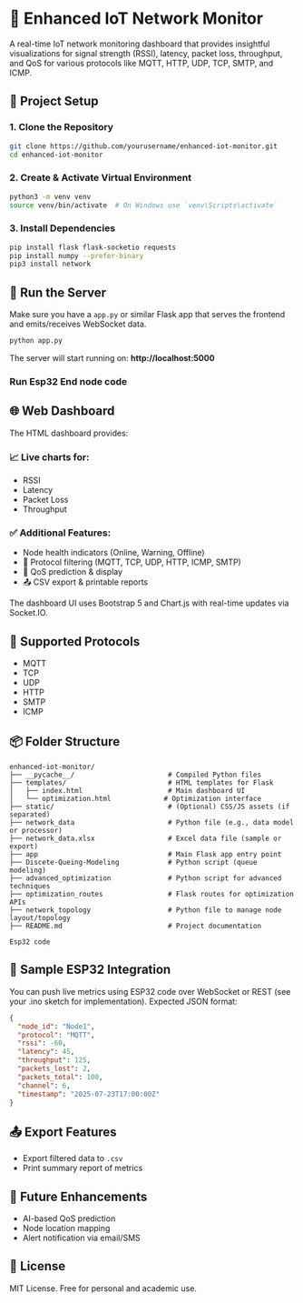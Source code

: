 # 📡 Enhanced IoT Network Monitor

A real-time IoT network monitoring dashboard that provides insightful visualizations for signal strength (RSSI), latency, packet loss, throughput, and QoS for various protocols like MQTT, HTTP, UDP, TCP, SMTP, and ICMP.

## 🔧 Project Setup

### 1. Clone the Repository
```bash
git clone https://github.com/yourusername/enhanced-iot-monitor.git
cd enhanced-iot-monitor
```

### 2. Create & Activate Virtual Environment
```bash
python3 -m venv venv
source venv/bin/activate  # On Windows use `venv\Scripts\activate`
```

### 3. Install Dependencies
```bash
pip install flask flask-socketio requests
pip install numpy --prefer-binary
pip3 install network
```

## 🚀 Run the Server

Make sure you have a `app.py` or similar Flask app that serves the frontend and emits/receives WebSocket data.

```bash
python app.py
```

The server will start running on: **http://localhost:5000**

### Run Esp32 End node code


## 🌐 Web Dashboard

The HTML dashboard provides:

### 📈 Live charts for:
- RSSI
- Latency
- Packet Loss
- Throughput

### ✅ Additional Features:
- Node health indicators (Online, Warning, Offline)
- 🔀 Protocol filtering (MQTT, TCP, UDP, HTTP, ICMP, SMTP)
- 🧠 QoS prediction & display
- 📤 CSV export & printable reports

The dashboard UI uses Bootstrap 5 and Chart.js with real-time updates via Socket.IO.

## 📡 Supported Protocols

- MQTT
- TCP
- UDP
- HTTP
- SMTP
- ICMP

## 📦 Folder Structure

```
enhanced-iot-monitor/
├── __pycache__/                       # Compiled Python files
├── templates/                         # HTML templates for Flask
│   ├── index.html                     # Main dashboard UI
│   └── optimization.html             # Optimization interface
├── static/                            # (Optional) CSS/JS assets (if separated)
├── network_data                       # Python file (e.g., data model or processor)
├── network_data.xlsx                  # Excel data file (sample or export)
├── app                                # Main Flask app entry point
├── Discete-Queing-Modeling            # Python script (queue modeling)
├── advanced_optimization              # Python script for advanced techniques
├── optimization_routes                # Flask routes for optimization APIs
├── network_topology                   # Python file to manage node layout/topology
├── README.md                          # Project documentation

Esp32 code

```

## 🧪 Sample ESP32 Integration

You can push live metrics using ESP32 code over WebSocket or REST (see your .ino sketch for implementation). Expected JSON format:

```json
{
  "node_id": "Node1",
  "protocol": "MQTT",
  "rssi": -60,
  "latency": 45,
  "throughput": 125,
  "packets_lost": 2,
  "packets_total": 100,
  "channel": 6,
  "timestamp": "2025-07-23T17:00:00Z"
}
```

## 📤 Export Features

- Export filtered data to `.csv`
- Print summary report of metrics


## 🧠 Future Enhancements

- AI-based QoS prediction
- Node location mapping
- Alert notification via email/SMS

## 📜 License

MIT License. Free for personal and academic use.

